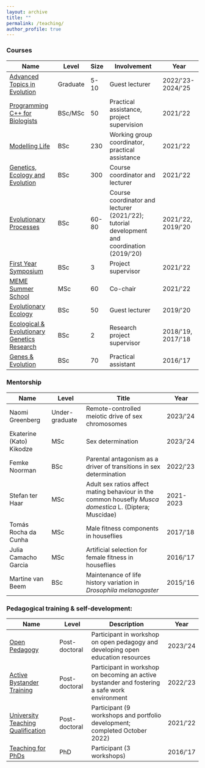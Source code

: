 ```yaml
---
layout: archive
title: ""
permalink: /teaching/
author_profile: true
---
```


### Courses

| Name | Level | Size | Involvement | Year |
|---|---|---|---|---|
| [Advanced Topics in Evolution](https://www.coursicle.com/georgetown/courses/BIOL/4503/) | Graduate | 5-10 | Guest lecturer  | 2022/'23-2024/'25 |
| [Programming C++ for Biologists](https://ocasys.rug.nl/2021-2022/catalog/course/WMBY010-05?legacy=true) | BSc/MSc | 50 | Practical assistance, project supervision | 2021/’22 |
| [Modelling Life](https://ocasys.rug.nl/2021-2022/catalog/course/WBBY024-05?legacy=true) | BSc | 230 | Working group coordinator, practical assistance | 2021/’22 |
| [Genetics, Ecology and Evolution](https://ocasys.rug.nl/2021-2022/catalog/course/WBBY005-05?legacy=true) | BSc | 300 | Course coordinator and lecturer | 2021/'22 |
| [Evolutionary Processes](https://ocasys.rug.nl/2021-2022/catalog/course/WBBY040-05?legacy=true) | BSc | 60-80 | Course coordinator and lecturer (2021/’22); tutorial development and coordination (2019/’20) | 2021/'22, 2019/'20 |
| [First Year Symposium](https://ocasys.rug.nl/2021-2022/catalog/course/WBBY017-02?legacy=true) | BSc | 3 | Project supervisor | 2021/'22 |
| [MEME Summer School](https://www.evobio.eu/summer-school) | MSc| 60 | Co-chair | 2021/'22 |
| [Evolutionary Ecology](https://ocasys.rug.nl/2020-2021/catalog/course/WBBY038-05?legacy=true) | BSc | 50 | Guest lecturer | 2019/'20 |
| [Ecological & Evolutionary Genetics Research](https://www.rug.nl/ocasys/rug/vak/show?code=WBLS14002) | BSc | 2 | Research project supervisor | 2018/'19, 2017/'18 |
| [Genes & Evolution](https://ocasys.rug.nl/current/catalog/course/WBBY004-05) | BSc | 70 | Practical assistant | 2016/'17 |

### Mentorship

| Name | Level | Title | Year |
|---|---|---|---|
| Naomi Greenberg | Under-graduate | Remote-controlled meiotic drive of sex chromosomes | 2023/'24 |
| Ekaterine (Kato) Kikodze | MSc | Sex determination | 2023/'24 |
| Femke Noorman | BSc | Parental antagonism as a driver of transitions in sex determination | 2022/'23 |
| Stefan ter Haar | MSc | Adult sex ratios affect mating behaviour in the common housefly _Musca domestica_ L. (Diptera; Muscidae) | 2021-2023 |
| Tomás Rocha da Cunha | MSc | Male fitness components in houseflies  | 2017/’18 |
| Julia Camacho Garcia | MSc | Artificial selection for female fitness in houseflies | 2016/'17 |
| Martine van Beem  | BSc | Maintenance of life history variation in _Drosophila melanogaster_ | 2015/'16 |

### Pedagogical training & self-development:

| Name | Level | Description | Year |
|---|---|---|---|
| [Open Pedagogy](https://libcal.rug.nl/calendar/workshops/op28Nov?f=h) | Post-doctoral | Participant in workshop on open pedagogy and developing open education resources | 2023/'24 |
| [Active Bystander Training](https://www.rug.nl/corporate-academy/courses/active-bystander-training) | Post-doctoral | Participant in workshop on becoming an active bystander and fostering a safe work environment | 2022/'23 |
| [University Teaching Qualification](https://www.rug.nl/society-business/centre-for-information-technology/education/teacher-development/basic-courses/bko-utq?lang=en) | Post-doctoral | Participant (9 workshops and portfolio development; completed October 2022) | 2021/'22 |
| [Teaching for PhDs](https://www.rug.nl/society-business/centre-for-information-technology/education/teacher-development/basic-courses/cps-start-to-teach) | PhD | Participant (3 workshops) | 2016/'17 |

